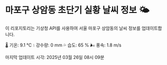 
# 마포구 상암동 초단기 실황 날씨 정보 🌤️

이 리포지토리는 기상청 API를 사용하여 서울 마포구 상암동의 날씨 정보를 업데이트합니다. 

🌡️ 기온: 9.1 ℃
💧 강수량: 0 mm
💦 습도: 65 %
🌬️ 풍속: 1.8 m/s

마지막 업데이트 시각: 2025년 03월 26일 08시 09분    
